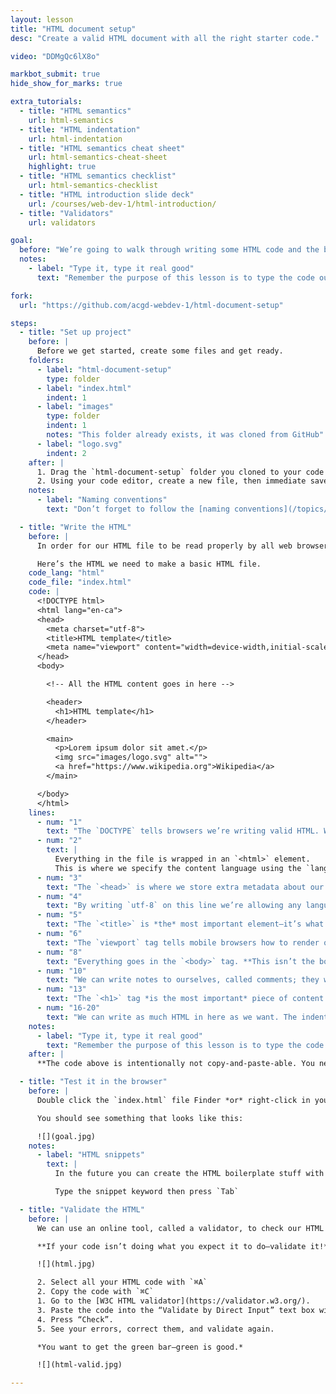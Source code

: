 ```yaml
---
layout: lesson
title: "HTML document setup"
desc: "Create a valid HTML document with all the right starter code."

video: "DDMgQc6lX8o"

markbot_submit: true
hide_show_for_marks: true

extra_tutorials:
  - title: "HTML semantics"
    url: html-semantics
  - title: "HTML indentation"
    url: html-indentation
  - title: "HTML semantics cheat sheet"
    url: html-semantics-cheat-sheet
    highlight: true
  - title: "HTML semantics checklist"
    url: html-semantics-checklist
  - title: "HTML introduction slide deck"
    url: /courses/web-dev-1/html-introduction/
  - title: "Validators"
    url: validators

goal:
  before: "We’re going to walk through writing some HTML code and the bits that are necessary for a valid document."
  notes:
    - label: "Type it, type it real good"
      text: "Remember the purpose of this lesson is to type the code out yourself—build up that muscle memory in your fingers!"

fork:
  url: "https://github.com/acgd-webdev-1/html-document-setup"

steps:
  - title: "Set up project"
    before: |
      Before we get started, create some files and get ready.
    folders:
      - label: "html-document-setup"
        type: folder
      - label: "index.html"
        indent: 1
      - label: "images"
        type: folder
        indent: 1
        notes: "This folder already exists, it was cloned from GitHub"
      - label: "logo.svg"
        indent: 2
    after: |
      1. Drag the `html-document-setup` folder you cloned to your code editor (likely Atom).
      2. Using your code editor, create a new file, then immediate save it as exactly `index.html` into the `html-document-setup` folder.
    notes:
      - label: "Naming conventions"
        text: "Don’t forget to follow the [naming conventions](/topics/naming-paths-cheat-sheet/#naming-conventions)."

  - title: "Write the HTML"
    before: |
      In order for our HTML file to be read properly by all web browsers we need a bunch of specific elements in our code.

      Here’s the HTML we need to make a basic HTML file.
    code_lang: "html"
    code_file: "index.html"
    code: |
      <!DOCTYPE html>
      <html lang="en-ca">
      <head>
        <meta charset="utf-8">
        <title>HTML template</title>
        <meta name="viewport" content="width=device-width,initial-scale=1">
      </head>
      <body>

        <!-- All the HTML content goes in here -->

        <header>
          <h1>HTML template</h1>
        </header>

        <main>
          <p>Lorem ipsum dolor sit amet.</p>
          <img src="images/logo.svg" alt="">
          <a href="https://www.wikipedia.org">Wikipedia</a>
        </main>

      </body>
      </html>
    lines:
      - num: "1"
        text: "The `DOCTYPE` tells browsers we’re writing valid HTML. Without it browsers will render our sites like 1999."
      - num: "2"
        text: |
          Everything in the file is wrapped in an `<html>` element.
          This is where we specify the content language using the `lang=""` attribute.
      - num: "3"
        text: "The `<head>` is where we store extra metadata about our HTML file; stuff that isn’t rendered in the browser’s viewport."
      - num: "4"
        text: "By writing `utf-8` on this line we’re allowing any language to be written in our file. Allows accented characters, non-English characters, Klingon, etc."
      - num: "5"
        text: "The `<title>` is *the* most important element—it’s what’s shown in search results and in the browser tab."
      - num: "6"
        text: "The `viewport` tag tells mobile browsers how to render our website—we’ll discuss this more later."
      - num: "8"
        text: "Everything goes in the `<body>` tag. **This isn’t the body of the content it’s the body of the HTML file.**"
      - num: "10"
        text: "We can write notes to ourselves, called comments; they won’t be shown on the screen."
      - num: "13"
        text: "The `<h1>` tag *is the most important* piece of content on the page—every single HTML file needs one."
      - num: "16-20"
        text: "We can write as much HTML in here as we want. The indentation is there to help us understand our code, but the browser doesn’t really care."
    notes:
      - label: "Type it, type it real good"
        text: "Remember the purpose of this lesson is to type the code out yourself—build up that muscle memory in your fingers!"
    after: |
      **The code above is intentionally not copy-and-paste-able. You need to write the code by hand to learn it properly. So every single lesson will have the ability to copy-and-paste its code snippets disabled.**

  - title: "Test it in the browser"
    before: |
      Double click the `index.html` file Finder *or* right-click in your code editor and press “Open in browser”.

      You should see something that looks like this:

      ![](goal.jpg)
    notes:
      - label: "HTML snippets"
        text: |
          In the future you can create the HTML boilerplate stuff with a few snippets: `html5` and `viewport`

          Type the snippet keyword then press `Tab`

  - title: "Validate the HTML"
    before: |
      We can use an online tool, called a validator, to check our HTML for bugs like unclosed tags, missing, code, etc.

      **If your code isn’t doing what you expect it to do—validate it!**

      ![](html.jpg)

      2. Select all your HTML code with `⌘A`
      2. Copy the code with `⌘C`
      1. Go to the [W3C HTML validator](https://validator.w3.org/).
      3. Paste the code into the “Validate by Direct Input” text box with `⌘V`
      4. Press “Check”.
      5. See your errors, correct them, and validate again.

      *You want to get the green bar—green is good.*

      ![](html-valid.jpg)

---
```

